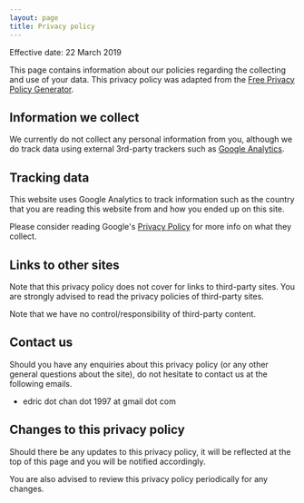 ```yaml
---
layout: page
title: Privacy policy
---
```


Effective date: 22 March 2019

This page contains information about our policies regarding the collecting and use of your data. This privacy policy was adapted from the [Free Privacy Policy Generator](https://www.freeprivacypolicy.com/free-privacy-policy-generator.php).

## Information we collect

We currently do not collect any personal information from you, although we do track data using external 3rd-party trackers such as [Google Analytics](https://marketingplatform.google.com/about/analytics/).

## Tracking data

This website uses Google Analytics to track information such as the country that you are reading this website from and how you ended up on this site.

Please consider reading Google's [Privacy Policy](https://policies.google.com/privacy?hl=en) for more info on what they collect.

## Links to other sites

Note that this privacy policy does not cover for links to third-party sites. You are strongly advised to read the privacy policies of third-party sites.

Note that we have no control/responsibility of third-party content.

## Contact us

Should you have any enquiries about this privacy policy (or any other general questions about the site), do not hesitate to contact us at the following emails.

* edric dot chan dot 1997 at gmail dot com

## Changes to this privacy policy

Should there be any updates to this privacy policy, it will be reflected at the top of this page and you will be notified accordingly.

You are also advised to review this privacy policy periodically for any changes.
